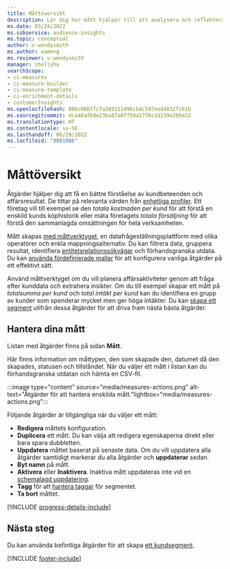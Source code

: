 ```yaml
---
title: Måttöversikt
description: Lär dig hur mått hjälper till att analysera och reflektera företagets resultat.
ms.date: 03/24/2022
ms.subservice: audience-insights
ms.topic: conceptual
author: v-wendysmith
ms.author: wameng
ms.reviewer: v-wendysmith
manager: shellyha
searchScope:
- ci-measures
- ci-measure-builder
- ci-measure-template
- ci-enrichment-details
- customerInsights
ms.openlocfilehash: 880c06bffcfa269151d96cb4c597eed4832fc61b
ms.sourcegitcommit: dca46afb9e23ba87a0ff59a1776c1d139e209a32
ms.translationtype: HT
ms.contentlocale: sv-SE
ms.lasthandoff: 06/29/2022
ms.locfileid: "9081986"
---
```

# <a name="measures-overview"></a>Måttöversikt

Åtgärder hjälper dig att få en bättre förståelse av kundbeteenden och affärsresultat. De tittar på relevanta värden från [enhetliga profiler](data-unification.md). Ett företag vill till exempel se den *totala kostnaden per kund* för att förstå en enskild kunds köphistorik eller mäta företagets *totala försäljning* för att förstå den sammanlagda omsättningen för hela verksamheten.  

Mått skapas [med måttverktyget](measure-builder.md), en datafrågeställningsplattform med olika operatörer och enkla mappningsalternativ. Du kan filtrera data, gruppera resultat, identifiera [entitetsrelationssökvägar](relationships.md) och förhandsgranska utdata. Du kan [använda fördefinierade mallar](measure-templates.md) för att konfigurera vanliga åtgärder på ett effektivt sätt.

Använd måttverktyget om du vill planera affärsaktiviteter genom att fråga efter kunddata och extrahera insikter. Om du till exempel skapar ett mått på *totalsumma per kund* och *total intäkt per kund* kan du identifiera en grupp av kunder som spenderar mycket men ger höga intäkter. Du kan [skapa ett segment](segments.md) utifrån dessa åtgärder för att driva fram nästa bästa åtgärder.

## <a name="manage-your-measures"></a>Hantera dina mått

Listan med åtgärder finns på sidan **Mått**.

Här finns information om måttypen, den som skapade den, datumet då den skapades, statusen och tillståndet. När du väljer ett mått i listan kan du förhandsgranska utdatan och hämta en CSV-fil.

:::image type="content" source="media/measures-actions.png" alt-text="Åtgärder för att hantera enskilda mått."lightbox="media/measures-actions.png":::

Följande åtgärder är tillgängliga när du väljer ett mått:

- **Redigera** måttets konfiguration.
- **Duplicera** ett mått. Du kan välja att redigera egenskaperna direkt eller bara spara dubbletten.
- **Uppdatera** måttet baserat på senaste data. Om du vill uppdatera alla åtgärder samtidigt markerar du alla åtgärder och **uppdaterar** sedan.
- **Byt namn** på mått.
- **Aktivera** eller **Inaktivera**. Inaktiva mått uppdateras inte vid en [schemalagd uppdatering](system.md#schedule-tab).
- **Tagg** för att [hantera taggar](work-with-tags-columns.md#manage-tags) för segmentet.
- **Ta bort** måttet.

[!INCLUDE [progress-details-include](includes/progress-details-pane.md)]

## <a name="next-step"></a>Nästa steg

Du kan använda befintliga åtgärder för att skapa [ett kundsegment](segments.md).

[!INCLUDE [footer-include](includes/footer-banner.md)]
